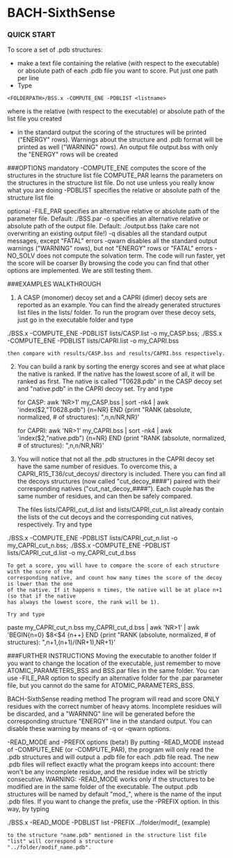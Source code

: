 # BACH-SixthSense

### QUICK START
To score a set of .pdb structures:
  * make a text file containing the relative (with respect to the executable) or absolute path of each .pdb file you want to score. Put just one path per line
  * Type
```
<FOLDERPATH>/BSS.x -COMPUTE_ENE -PDBLIST <listname>
``` 
where <listname> is the relative (with respect to the executable) or absolute path of the list file you created
  - in the standard output the scoring of the structures will be printed ("ENERGY" rows). 
    Warnings about the structure and .pdb format will be printed as well ("WARNING" rows). 
    An output file output.bss with only the "ENERGY" rows will be created


###OPTIONS
  mandatory
  -COMPUTE\_ENE   computes the score of the structures in the structure list file
     <xor>
   COMPUTE\_PAR   learns the parameters on the structures in the structure list file. Do not
                 use unless you really know what you are doing
  -PDBLIST       specifies the relative or absolute path of the structure list file

  optional
  -FILE\_PAR      specifies an alternative relative or absolute path of the parameter file.
                 Default: ./BSS.par
  -o             specifies an alternative relative or absolute path of the output file.
                 Default: ./output.bss (take care not overwriting an existing output file!)
  -q             disables all the standard output messages, except "FATAL" errors
  -qwarn         disables all the standard output warnings ("WARNING" rows), but not "ENERGY"
                 rows or "FATAL" errors
  -NO\_SOLV       does not compute the solvation term. The code will run faster, yet the
                 score will be coarser
By browsing the code you can find that other options are implemented. We are still testing them.


###EXAMPLES WALKTHROUGH
1)  A CASP (monomer) decoy set and a CAPRI (dimer) decoy sets are reported as an example.
    You can find the already generated structures list files in the lists/ folder.
    To run the program over these decoy sets, just go in the executable folder and type

  ./BSS.x -COMPUTE\_ENE -PDBLIST lists/CASP.list -o my\_CASP.bss;
  ./BSS.x -COMPUTE\_ENE -PDBLIST lists/CAPRI.list -o my\_CAPRI.bss

    then compare with results/CASP.bss and results/CAPRI.bss respectively.


2)  You can build a rank by sorting the energy scores and see at what place the native
    is ranked. If the native has the lowest score of all, it will be ranked as first.
    The native is called "T0628.pdb" in the CASP decoy set and "native.pdb" in the
    CAPRI decoy set. Try and type
  
    for CASP:
  awk 'NR>1' my\_CASP.bss | sort -nk4 | awk 'index($2,"T0628.pdb") {n=NR} END {print "RANK (absolute, normalized, # of structures): ",n,n/NR,NR}'

    for CAPRI:
  awk 'NR>1' my\_CAPRI.bss | sort -nk4 | awk 'index($2,"native.pdb") {n=NR} END {print "RANK (absolute, normalized, # of structures): ",n,n/NR,NR}'

 
3)  You will notice that not all the .pdb structures in the CAPRI decoy set have the same
    number of residues. To overcome this, a CAPRI_R15_T36/cut_decoys/ directory is included.
    There you can find all the decoys structures (now called "cut_decoy_####") paired with their 
    corresponding natives ("cut_nat_decoy_####"). Each couple has the same number of residues,
    and can then be safely compared.
   
    The files lists/CAPRI_cut_d.list and lists/CAPRI_cut_n.list already contain the lists of the
    cut decoys and the corresponding cut natives, respectively. Try and type

  ./BSS.x -COMPUTE\_ENE -PDBLIST lists/CAPRI\_cut\_n.list -o my\_CAPRI\_cut\_n.bss;
  ./BSS.x -COMPUTE\_ENE -PDBLIST lists/CAPRI\_cut\_d.list -o my\_CAPRI\_cut\_d.bss

    To get a score, you will have to compare the score of each structure with the score of the
    corresponding native, and count how many times the score of the decoy is lower than the one
    of the native. If it happens n times, the native will be at place n+1 (so that if the native
    has always the lowest score, the rank will be 1).

    Try and type
  paste  my\_CAPRI\_cut\_n.bss my\_CAPRI\_cut\_d.bss | awk 'NR>1' | awk 'BEGIN{n=0} $8<\$4 {n++} END {print "RANK (absolute, normalized, \# of structures): ",n+1,(n+1)/(NR+1),NR+1}'


###FURTHER INSTRUCTIONS
  Moving the executable to another folder
    If you want to change the location of the executable, just remember to move ATOMIC_PARAMETERS_BSS
    and BSS.par files in the same folder. You can use -FILE_PAR option to specify an alternative
    folder for the .par parameter file, but you cannot do the same for ATOMIC\_PARAMETERS\_BSS.

  BACH-SixthSense reading method
    The program will read and score ONLY residues with the correct number of heavy atoms. Incomplete
    residues will be discarded, and a "WARNING" line will be generated before the corresponding
    structure "ENERGY" line in the standard output. You can disable these warning by means of
    -q or -qwarn options.

  -READ_MODE and -PREFIX options (beta!)
    By putting -READ_MODE instead of -COMPUTE_ENE (or -COMPUTE_PAR), the program will only read the
    .pdb structures and will output a .pdb file for each .pdb file read. The new .pdb files will
    reflect exactly what the program keeps into account: there won't be any incomplete residue,
    and the residue index will be strictly consecutive.
    WARNING: -READ_MODE works only if the structures to be modified are in the same folder of the
    executable. The output .pdb structures will be named by default "mod_<sctructurename>", where
    <structurename> is the name of the input .pdb files. If you want to change the prefix, use the
    -PREFIX option. In this way, by typing

  ./BSS.x -READ\_MODE -PDBLIST list -PREFIX ../folder/modif\_    (example)

    to the structure "name.pdb" mentioned in the structure list file "list" will correspond a structure
    "../folder/modif_name.pdb".
